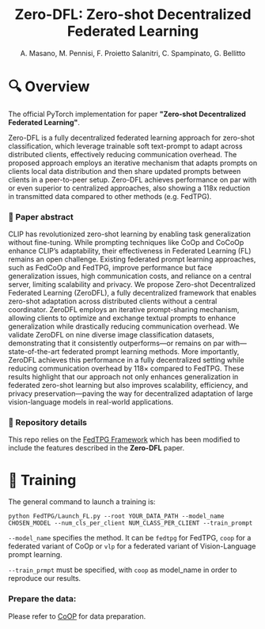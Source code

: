 <div align="center">    
 
# Zero-DFL: Zero-shot Decentralized Federated Learning
A. Masano, M. Pennisi, F. Proietto Salanitri, C. Spampinato, G. Bellitto

</div>

# 🔍 Overview

The official PyTorch implementation for paper __"Zero-shot Decentralized Federated Learning"__. 

Zero-DFL is a fully decentralized federated learning approach for zero-shot classification, which leverage trainable soft text-prompt to adapt across distributed clients, effectively reducing communication overhead.
The proposed approach employs an iterative mechanism that adapts prompts on clients local data distribution and then share updated prompts between clients in a peer-to-peer setup. Zero-DFL achieves performance on par with or even superior to centralized approaches, also showing a 118x reduction in transmitted data compared to other methods (e.g. FedTPG). 

### 📄 Paper abstract

CLIP has revolutionized zero-shot learning by enabling task generalization without fine-tuning. While prompting techniques like CoOp and CoCoOp enhance CLIP’s adaptability, their effectiveness in Federated Learning (FL) remains an 
open challenge. Existing federated prompt learning approaches, such as FedCoOp and FedTPG, improve performance but face generalization issues, high communication costs, and reliance on a central server, limiting scalability and privacy. 
We propose Zero-shot Decentralized Federated Learning (ZeroDFL), a fully decentralized framework that enables zero-shot adaptation across distributed clients without a central coordinator. ZeroDFL employs an iterative prompt-sharing mechanism, allowing clients to optimize and exchange textual prompts to enhance generalization while drastically reducing communication overhead. We validate ZeroDFL on nine diverse image classification datasets, demonstrating that it consistently outperforms—or remains on par with—state-of-the-art federated prompt learning methods. More importantly, ZeroDFL achieves this performance in a fully decentralized setting while reducing communication overhead by 118× compared to FedTPG. These results highlight that our approach not only enhances generalization in federated zero-shot learning but also improves scalability, efficiency, and privacy preservation—paving the way for decentralized adaptation of large vision-language models in real-world applications.

### 📂 Repository details

This repo relies on the [FedTPG Framework](https://github.com/boschresearch/FedTPG) which has been modified to include the features described in the **Zero-DFL** paper.

# 💪 Training

The general command to launch a training is:

```shell
python FedTPG/Launch_FL.py --root YOUR_DATA_PATH --model_name CHOSEN_MODEL --num_cls_per_client NUM_CLASS_PER_CLIENT --train_prompt 
```

`--model_name` specifies the method. It can be `fedtpg` for  FedTPG, `coop` for a federated variant of CoOp or `vlp` for a federated variant of Vision-Language prompt learning.

`--train_prmpt` must be specified, with `coop` as model_name in order to reproduce our results.

### Prepare the data:
Please refer to [CoOP](https://github.com/KaiyangZhou/CoOp/tree/main) for data preparation.
